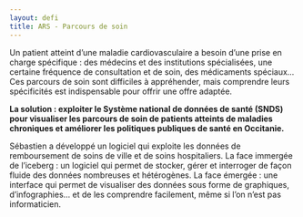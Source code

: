 ```yaml
---
layout: defi
title: ARS - Parcours de soin
---
```


Un patient atteint d’une maladie cardiovasculaire a besoin d’une prise
en charge spécifique : des médecins et des institutions spécialisées,
une certaine fréquence de consultation et de soin, des médicaments
spéciaux…  Ces parcours de soin sont difficiles à appréhender, mais
comprendre leurs spécificités est indispensable pour offrir une offre
adaptée.

**La solution : exploiter le Système national de données de santé
(SNDS) pour visualiser les parcours de soin de patients atteints de
maladies chroniques et améliorer les politiques publiques de santé en
Occitanie.**

Sébastien a développé un logiciel qui exploite les données de
remboursement de soins de ville et de soins hospitaliers.  La face
immergée de l’iceberg : un logiciel qui permet de stocker, gérer et
interroger de façon fluide des données nombreuses et hétérogènes.  La
face émergée : une interface qui permet de visualiser des données sous
forme de graphiques, d’infographies… et de les comprendre facilement,
même si l’on n’est pas informaticien.
